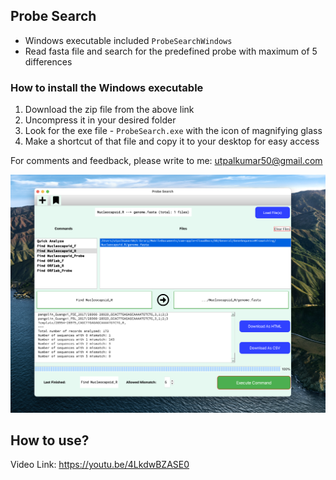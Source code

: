 ## Probe Search

-   Windows executable included `ProbeSearchWindows`
-   Read fasta file and search for the predefined probe with maximum of 5 differences

### How to install the Windows executable

1.  Download the zip file from the above link
2.  Uncompress it in your desired folder
3.  Look for the exe file - `ProbeSearch.exe` with the icon of magnifying glass
4.  Make a shortcut of that file and copy it to your desktop for easy access

For comments and feedback, please write to me: utpalkumar50@gmail.com

<img src="docs/Screenshot.png" style="zoom:80%;" />



## How to use?

Video Link: https://youtu.be/4LkdwBZASE0